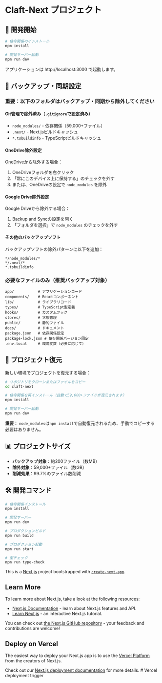 # Claft-Next プロジェクト

## 🚀 開発開始

```bash
# 依存関係のインストール
npm install

# 開発サーバー起動
npm run dev
```

アプリケーションは http://localhost:3000 で起動します。

## 📁 バックアップ・同期設定

### 重要：以下のフォルダは**バックアップ・同期から除外**してください

#### Git管理で除外済み（`.gitignore`で設定済み）
- `node_modules/` - 依存関係（59,000+ファイル）
- `.next/` - Next.jsビルドキャッシュ
- `*.tsbuildinfo` - TypeScriptビルドキャッシュ

#### OneDrive除外設定
OneDriveから除外する場合：
1. OneDriveフォルダを右クリック
2. 「常にこのデバイス上に保持する」のチェックを外す
3. または、OneDriveの設定で `node_modules` を除外

#### Google Drive除外設定
Google Driveから除外する場合：
1. Backup and Syncの設定を開く
2. 「フォルダを選択」で `node_modules` のチェックを外す

#### その他のバックアップソフト
バックアップソフトの除外パターンに以下を追加：
```
*/node_modules/*
*/.next/*
*.tsbuildinfo
```

### 必要なファイルのみ（推奨バックアップ対象）
```
app/           # アプリケーションコード
components/    # Reactコンポーネント  
lib/           # ライブラリコード
types/         # TypeScript型定義
hooks/         # カスタムフック
stores/        # 状態管理
public/        # 静的ファイル
docs/          # ドキュメント
package.json   # 依存関係設定
package-lock.json # 依存関係バージョン固定
.env.local     # 環境変数（必要に応じて）
```

## 🔄 プロジェクト復元

新しい環境でプロジェクトを復元する場合：

```bash
# リポジトリをクローンまたはファイルをコピー
cd claft-next

# 依存関係を再インストール（自動で59,000+ファイルが復元されます）
npm install

# 開発サーバー起動
npm run dev
```

**重要：** `node_modules`は`npm install`で自動復元されるため、手動でコピーする必要はありません。

## 📊 プロジェクトサイズ

- **バックアップ対象**：約200ファイル（数MB）
- **除外対象**：59,000+ファイル（数GB）
- **削減効果**：99.7%のファイル数削減

## 🛠️ 開発コマンド

```bash
# 依存関係インストール
npm install

# 開発サーバー
npm run dev

# プロダクションビルド  
npm run build

# プロダクション起動
npm run start

# 型チェック
npm run type-check
```

This is a [Next.js](https://nextjs.org) project bootstrapped with [`create-next-app`](https://nextjs.org/docs/app/api-reference/cli/create-next-app).

## Learn More

To learn more about Next.js, take a look at the following resources:

- [Next.js Documentation](https://nextjs.org/docs) - learn about Next.js features and API.
- [Learn Next.js](https://nextjs.org/learn) - an interactive Next.js tutorial.

You can check out [the Next.js GitHub repository](https://github.com/vercel/next.js) - your feedback and contributions are welcome!

## Deploy on Vercel

The easiest way to deploy your Next.js app is to use the [Vercel Platform](https://vercel.com/new?utm_medium=default-template&filter=next.js&utm_source=create-next-app&utm_campaign=create-next-app-readme) from the creators of Next.js.

Check out our [Next.js deployment documentation](https://nextjs.org/docs/app/building-your-application/deploying) for more details.
#   V e r c e l   d e p l o y m e n t   t r i g g e r 
 
 